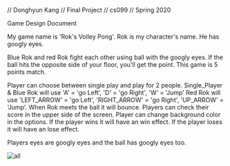 // Donghyun Kang
// Final Project
// cs099
// Spring 2020

Game Design Document

My game name is 'Rok's Volley Pong'.
Rok is my character's name. He has googly eyes.

Blue Rok and red Rok fight each other using ball with the googly eyes.
If the ball hits the opposite side of your floor, you'll get the point.
This game is 5 points match.

Player can choose between single play and play for 2 people.
Single_Player & Blue Rok will use 'A' = 'go Left', 'D' = 'go Right', 'W' = 'Jump'
Red Rok will use 'LEFT_ARROW' = 'go Left', 'RIGHT_ARROW' = 'go Right', 'UP_ARROW' = 'Jump'.
When Rok meets the ball it will bounce.
Players can check their score in the upper side of the screen.
Player can change background color in the options.
If the player wins it will have an win effect.
If the player loses it will have an lose effect.





Players eyes are googly eyes and the ball has googly eyes too.

![all](https://user-images.githubusercontent.com/65111601/86856196-c9e5f480-c0f6-11ea-9afd-bb185d704f2c.png)

